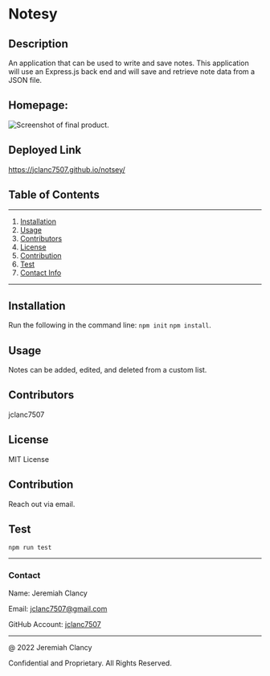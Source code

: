# **Notesy**

  ## Description

  An application that can be used to write and save notes. This application will use an Express.js back end and will save and retrieve note data from a JSON file.

  ## Homepage:
  ![Screenshot of final product.](./assets/images/screenshot.png)

  ## Deployed Link
  https://jclanc7507.github.io/notsey/

  ## Table of Contents
----------------
1. [Installation](#installation)
2. [Usage](#usage)
3. [Contributors](#contributors)
4. [License](#license)
5. [Contribution](#contribution)
6. [Test](#test)
7. [Contact Info](#contact)
----------------

## Installation 
Run the following in the command line: `npm init` `npm install`. 





## Usage
Notes can be added, edited, and deleted from a custom list. 





## Contributors
jclanc7507





## License
MIT License





## Contribution
Reach out via email.





## Test
`npm run test`

---

### Contact
Name: Jeremiah Clancy

Email: jclanc7507@gmail.com

GitHub Account: [jclanc7507](https://www.github.com/jclanc7507)

---
@ 2022 Jeremiah Clancy

Confidential and Proprietary. All Rights Reserved.

